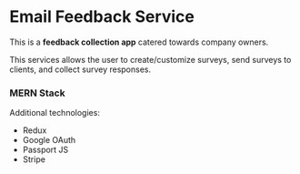 # Email Feedback Service

This is a **feedback collection app** catered towards company owners.

This services allows the user to create/customize surveys, send surveys to clients, and collect survey responses.


### **MERN Stack**

Additional technologies:
* Redux
* Google OAuth
* Passport JS
* Stripe
